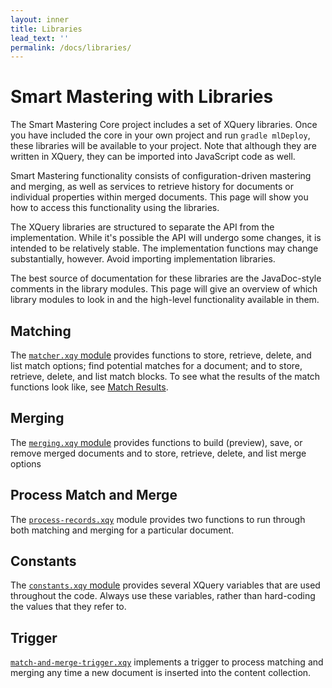 ```yaml
---
layout: inner
title: Libraries
lead_text: ''
permalink: /docs/libraries/
---
```


# Smart Mastering with Libraries

The Smart Mastering Core project includes a set of XQuery libraries. Once
you have included the core in your own project and run `gradle mlDeploy`,
these libraries will be available to your project. Note that although they are
written in XQuery, they can be imported into JavaScript code as well.

Smart Mastering functionality consists of configuration-driven mastering and
merging, as well as services to retrieve history for documents or individual
properties within merged documents. This page will show you how to access this
functionality using the libraries.

The XQuery libraries are structured to separate the API from the implementation.
While it's possible the API will undergo some changes, it is intended to be
relatively stable. The implementation functions may change substantially,
however. Avoid importing implementation libraries.

The best source of documentation for these libraries are the JavaDoc-style
comments in the library modules. This page will give an overview of which
library modules to look in and the high-level functionality available in them.

## Matching

The [`matcher.xqy` module][matcher] provides functions to store, retrieve, 
delete, and list match options; find potential matches for a document; and to 
store, retrieve, delete, and list match blocks. To see what the results of the 
match functions look like, see [Match Results](../match-results).

## Merging

The [`merging.xqy` module][merging] provides functions to build (preview), save, or remove
merged documents and to store, retrieve, delete, and list merge options

## Process Match and Merge

The [`process-records.xqy`][process] module provides two functions to run through both
matching and merging for a particular document.

## Constants

The [`constants.xqy` module][constants] provides several XQuery variables that are used
throughout the code. Always use these variables, rather than hard-coding the
values that they refer to.

## Trigger

[`match-and-merge-trigger.xqy`][trigger] implements a trigger to process matching and
merging any time a new document is inserted into the content collection.

[matcher]: https://github.com/marklogic-community/smart-mastering-core/blob/master/src/main/ml-modules/root/com.marklogic.smart-mastering/matcher.xqy
[merging]: https://github.com/marklogic-community/smart-mastering-core/blob/master/src/main/ml-modules/root/com.marklogic.smart-mastering/merging.xqy
[process]: https://github.com/marklogic-community/smart-mastering-core/blob/master/src/main/ml-modules/root/com.marklogic.smart-mastering/process-records.xqy
[constants]: https://github.com/marklogic-community/smart-mastering-core/blob/master/src/main/ml-modules/root/com.marklogic.smart-mastering/constants.xqy
[trigger]: https://github.com/marklogic-community/smart-mastering-core/blob/master/src/main/ml-modules/root/com.marklogic.smart-mastering/match-and-merge-trigger.xqy

